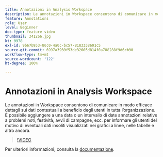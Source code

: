 ```yaml
---
title: Annotazioni in Analysis Workspace
description: Le annotazioni in Workspace consentono di comunicare in modo efficace dettagli sui dati contestuali a beneficio degli utenti in tutta l’organizzazione. È possibile aggiungere a una data o un intervallo di date annotazioni relative a problemi noti, festività, avvii di campagne, ecc. per informare gli utenti del motivo di eventuali dati insoliti visualizzati nei grafici a linee, nelle tabelle e altro ancora.
feature: Annotations
role: User
level: Beginner
doc-type: feature video
thumbnail: 341266.jpg
kt: 9978
exl-id: 9b67b953-80c0-4a0c-bc57-8183338691c5
source-git-commit: 6997a3939f53de32605d814f0a788288f9d6cb90
workflow-type: tm+mt
source-wordcount: '122'
ht-degree: 100%

---
```


# Annotazioni in Analysis Workspace

Le annotazioni in Workspace consentono di comunicare in modo efficace dettagli sui dati contestuali a beneficio degli utenti in tutta l’organizzazione. È possibile aggiungere a una data o un intervallo di date annotazioni relative a problemi noti, festività, avvii di campagne, ecc. per informare gli utenti del motivo di eventuali dati insoliti visualizzati nei grafici a linee, nelle tabelle e altro ancora.

>[!VIDEO](https://video.tv.adobe.com/v/344392/?quality=12&learn=on&captions=ita)

Per ulteriori informazioni, consulta la [documentazione](https://experienceleague.adobe.com/docs/analytics/analyze/analysis-workspace/components/annotations/overview.html?lang=it).
